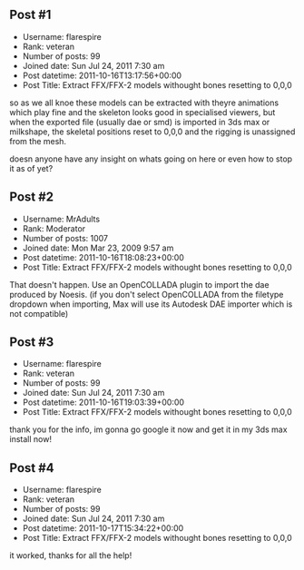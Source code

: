 ## Post #1
- Username: flarespire
- Rank: veteran
- Number of posts: 99
- Joined date: Sun Jul 24, 2011 7:30 am
- Post datetime: 2011-10-16T13:17:56+00:00
- Post Title: Extract FFX/FFX-2 models withought bones resetting to 0,0,0

so as we all knoe these models can be extracted with theyre animations which play fine and the skeleton looks good in specialised viewers, but when the exported file (usually dae or smd) is imported in 3ds max or milkshape, the skeletal positions reset to 0,0,0 and the rigging is unassigned from the mesh.

doesn anyone have any insight on whats going on here or even how to stop it as of yet?
## Post #2
- Username: MrAdults
- Rank: Moderator
- Number of posts: 1007
- Joined date: Mon Mar 23, 2009 9:57 am
- Post datetime: 2011-10-16T18:08:23+00:00
- Post Title: Extract FFX/FFX-2 models withought bones resetting to 0,0,0

That doesn't happen. Use an OpenCOLLADA plugin to import the dae produced by Noesis. (if you don't select OpenCOLLADA from the filetype dropdown when importing, Max will use its Autodesk DAE importer which is not compatible)
## Post #3
- Username: flarespire
- Rank: veteran
- Number of posts: 99
- Joined date: Sun Jul 24, 2011 7:30 am
- Post datetime: 2011-10-16T19:03:39+00:00
- Post Title: Extract FFX/FFX-2 models withought bones resetting to 0,0,0

thank you for the info, im gonna go google it now and get it in my 3ds max install now!
## Post #4
- Username: flarespire
- Rank: veteran
- Number of posts: 99
- Joined date: Sun Jul 24, 2011 7:30 am
- Post datetime: 2011-10-17T15:34:22+00:00
- Post Title: Extract FFX/FFX-2 models withought bones resetting to 0,0,0

it worked, thanks for all the help!

